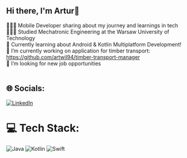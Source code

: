 ## Hi there, I'm Artur👋

👨🏼‍💻 Mobile Developer sharing about my journey and learnings in tech<br>👨🏻‍🎓 Studied Mechatronic Engineering at the Warsaw University of Technology<br>💭 Currently learning about Android & Kotlin Multiplatform Development!<br>🔭 I’m currently working on application for timber transport:  https://github.com/artwil94/timber-transport-manager<br>🤝 I’m looking for new job opportunities<br><br>


## 🌐 Socials:
[![LinkedIn](https://img.shields.io/badge/LinkedIn-%230077B5.svg?logo=linkedin&logoColor=white)](https://linkedin.com/in/artur-wilczek) 

# 💻 Tech Stack:
![Java](https://img.shields.io/badge/java-%23ED8B00.svg?style=for-the-badge&logo=openjdk&logoColor=white) ![Kotlin](https://img.shields.io/badge/kotlin-%237F52FF.svg?style=for-the-badge&logo=kotlin&logoColor=white)  ![Swift](https://img.shields.io/badge/swift-F54A2A?style=for-the-badge&logo=swift&logoColor=white)

<!-- Proudly created with GPRM ( https://gprm.itsvg.in ) -->
<!-- Proudly created with GPRM ( https://gprm.itsvg.in ) -->
<!--
**artwil94/artwil94** is a ✨ _special_ ✨ repository because its `README.md` (this file) appears on your GitHub profile.

Here are some ideas to get you started:

- 🔭 I’m currently working on ...
- 🌱 I’m currently learning ...
- 👯 I’m looking to collaborate on ...
- 🤔 I’m looking for help with ...
- 💬 Ask me about ...
- 📫 How to reach me: ...
- 😄 Pronouns: ...
- ⚡ Fun fact: ...
-->
